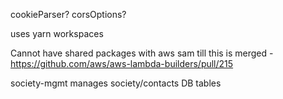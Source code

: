 cookieParser?
corsOptions?

uses yarn workspaces

Cannot have shared packages with aws sam till this is merged - https://github.com/aws/aws-lambda-builders/pull/215

society-mgmt manages society/contacts DB tables
